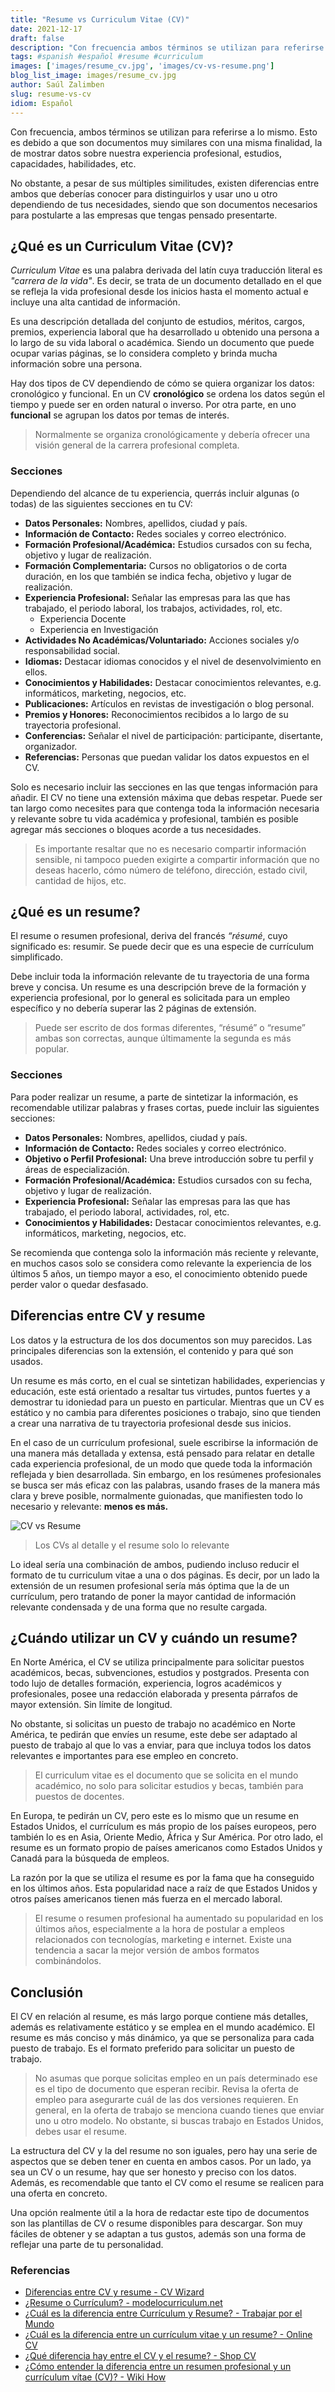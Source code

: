 ```yaml
---
title: "Resume vs Curriculum Vitae (CV)"
date: 2021-12-17
draft: false
description: "Con frecuencia ambos términos se utilizan para referirse a lo mismo. Si bien son documentos muy similares con una misma finalidad, existen diferencias entre ambos" 
tags: #spanish #español #resume #curriculum
images: ['images/resume_cv.jpg', 'images/cv-vs-resume.png']
blog_list_image: images/resume_cv.jpg
author: Saúl Zalimben
slug: resume-vs-cv
idiom: Español
---
```



Con frecuencia, ambos términos se utilizan para referirse a lo mismo. Esto es debido a que son documentos muy similares con una misma finalidad, la de mostrar datos sobre nuestra experiencia profesional, estudios, capacidades, habilidades, etc. 

No obstante, a pesar de sus múltiples similitudes, existen diferencias entre ambos que deberías conocer para distinguirlos y usar uno u otro dependiendo de tus necesidades, siendo que son documentos necesarios para postularte a las empresas que tengas pensado presentarte.

## ¿Qué es un Curriculum Vitae (CV)?
*Curriculum Vitae* es una palabra derivada del latín cuya traducción literal es *"carrera de la vida"*. Es decir, se trata de un documento detallado en el que se refleja la vida profesional desde los inicios hasta el momento actual e incluye una alta cantidad de información.

Es una descripción detallada del conjunto de estudios, méritos, cargos, premios, experiencia laboral que ha desarrollado u obtenido una persona a lo largo de su vida laboral o académica. Siendo un documento que puede ocupar varias páginas, se lo considera completo y brinda mucha información sobre una persona.

Hay dos tipos de CV dependiendo de cómo se quiera organizar los datos: cronológico y funcional. En un CV **cronológico** se ordena los datos según el tiempo y puede ser en orden natural o inverso. Por otra parte, en uno **funcional** se agrupan los datos por temas de interés.

>
> Normalmente se organiza cronológicamente y debería ofrecer una visión general de la carrera profesional completa. 
>

### Secciones
Dependiendo del alcance de tu experiencia, querrás incluir algunas (o todas) de las siguientes secciones en tu CV:

- **Datos Personales:** Nombres, apellidos, ciudad y país.
- **Información de Contacto:** Redes sociales y correo electrónico.
- **Formación Profesional/Académica:** Estudios cursados con su fecha, objetivo y lugar de realización.
- **Formación Complementaria:** Cursos no obligatorios o de corta duración, en los que también se indica fecha, objetivo y lugar de realización.
- **Experiencia Profesional:** Señalar las empresas para las que has trabajado, el periodo laboral, los trabajos, actividades, rol, etc.
    - Experiencia Docente
    - Experiencia en Investigación
- **Actividades No Académicas/Voluntariado:** Acciones sociales y/o responsabilidad social.
- **Idiomas:**  Destacar idiomas conocidos y el nivel de desenvolvimiento en ellos.
- **Conocimientos y Habilidades:** Destacar conocimientos relevantes, e.g. informáticos, marketing, negocios, etc.
- **Publicaciones:** Artículos en revistas de investigación o blog personal.
- **Premios y Honores:** Reconocimientos recibidos a lo largo de su trayectoria profesional.
- **Conferencias:** Señalar el nivel de participación: participante, disertante, organizador.
- **Referencias:** Personas que puedan validar los datos expuestos en el CV.

Solo es necesario incluir las secciones en las que tengas información para añadir. El CV no tiene una extensión máxima que debas respetar. Puede ser tan largo como necesites para que contenga toda la información necesaria y relevante sobre tu vida académica y profesional, también es posible agregar más secciones o bloques acorde a tus necesidades.

>
> Es importante resaltar que no es necesario compartir información sensible, ni tampoco pueden exigirte a compartir información que no deseas hacerlo, cómo número de teléfono, dirección, estado civil, cantidad de hijos, etc.
>

## ¿Qué es un resume?
El resume o resumen profesional, deriva del francés *“résumé*, cuyo significado es: resumir. Se puede decir que es una especie de currículum simplificado. 

Debe incluir toda la información relevante de tu trayectoria de una forma breve y concisa.
Un resume es una descripción breve de la formación y experiencia profesional, por lo general es solicitada para un empleo específico y no debería superar las 2 páginas de extensión.

>
> Puede ser escrito de dos formas diferentes, “résumé” o “resume” ambas son correctas, aunque últimamente la segunda es más popular.
>

### Secciones

Para poder realizar un resume, a parte de sintetizar la información, es recomendable utilizar palabras y frases cortas, puede incluir las siguientes secciones:

- **Datos Personales:** Nombres, apellidos, ciudad y país.
- **Información de Contacto:** Redes sociales y correo electrónico.
- **Objetivo o Perfil Profesional:** Una breve introducción sobre tu perfil y áreas de especialización.
- **Formación Profesional/Académica:** Estudios cursados con su fecha, objetivo y lugar de realización. 
- **Experiencia Profesional:** Señalar las empresas para las que has trabajado, el periodo laboral, actividades, rol, etc.
- **Conocimientos y Habilidades:** Destacar conocimientos relevantes, e.g. informáticos, marketing, negocios, etc.

Se recomienda que contenga solo la información más reciente y relevante, en muchos casos solo se considera como relevante la experiencia de los últimos 5 años, un tiempo mayor a eso, el conocimiento obtenido puede perder valor o quedar desfasado.

## Diferencias entre CV y resume
Los datos y la estructura de los dos documentos son muy parecidos. Las principales diferencias son la extensión, el contenido y para qué son usados.  

Un resume es más corto, en el cual se sintetizan habilidades, experiencias y educación, este está orientado a resaltar tus virtudes, puntos fuertes y a demostrar tu idoniedad para un puesto en particular.
Mientras que un CV es estático y no cambia para diferentes posiciones o trabajo, sino que tienden a crear una narrativa de tu trayectoria profesional desde sus inicios.

En el caso de un currículum profesional, suele escribirse la información de una manera más detallada y extensa, está pensado para relatar en detalle cada experiencia profesional, de un modo que quede toda la información reflejada y bien desarrollada.
Sin embargo, en los resúmenes profesionales se busca ser más eficaz con las palabras, usando frases de la manera más clara y breve posible, normalmente guionadas, que manifiesten todo lo necesario y relevante: **menos es más.**

![CV vs Resume](images/cv-vs-resume.png)

>
> Los CVs al detalle y el resume solo lo relevante
>

Lo ideal sería una combinación de ambos, pudiendo incluso reducir el formato de tu curriculum vitae a una o dos páginas. Es decir, por un lado la extensión de un resumen profesional sería más óptima que la de un currículum, pero tratando de poner la mayor cantidad de información relevante condensada y de una forma que no resulte cargada.

## ¿Cuándo utilizar un CV y cuándo un resume?

En Norte América, el CV se utiliza principalmente para solicitar puestos académicos, becas, subvenciones, estudios y postgrados. Presenta con todo lujo de detalles formación, experiencia, logros académicos y profesionales, posee una redacción elaborada y presenta párrafos de mayor extensión. Sin límite de longitud.

No obstante, si solicitas un puesto de trabajo no académico en Norte América, te pedirán que envíes un resume, este debe ser adaptado al puesto de trabajo al que lo vas a enviar, para que incluya todos los datos relevantes e importantes para ese empleo en concreto.

>
> El curriculum vitae es el documento que se solicita en el mundo académico, no solo para solicitar estudios y becas, también para puestos de docentes.
>

En Europa, te pedirán un CV, pero este es lo mismo que un resume en Estados Unidos, el currículum es más propio de los países europeos, pero también lo es en Asia, Oriente Medio, África y Sur América. 
Por otro lado, el resume es un formato propio de países americanos como Estados Unidos y Canadá para la búsqueda de empleos.

La razón por la que se utiliza el resume es por la fama que ha conseguido en los últimos años. 
Esta popularidad nace a raíz de que Estados Unidos y otros países americanos tienen más fuerza en el mercado laboral.

>
> El resume o resumen profesional ha aumentado su popularidad en los últimos años, especialmente a la hora de postular a empleos relacionados con tecnologías, marketing e internet. Existe una tendencia a sacar la mejor versión de ambos formatos combinándolos.
>

## Conclusión
El CV en relación al resume, es más largo porque contiene más detalles, además es relativamente estático y se emplea en el mundo académico.
El resume es más conciso y más dinámico, ya que se personaliza para cada puesto de trabajo. Es el formato preferido para solicitar un puesto de trabajo. 

>
> No asumas que porque solicitas empleo en un país determinado ese es el tipo de documento que esperan recibir. Revisa la oferta de empleo para asegurarte cuál de las dos versiones requieren.   En general, en la oferta de trabajo se menciona cuando tienes que enviar uno u otro modelo. No obstante, si buscas trabajo en Estados Unidos, debes usar el resume.
>

La estructura del CV y la del resume no son iguales, pero hay una serie de aspectos que se deben tener en cuenta en ambos casos. Por un lado, ya sea un CV o un resume, hay que ser honesto y preciso con los datos. Además, es recomendable que tanto el CV como el resume se realicen para una oferta en concreto. 

Una opción realmente útil a la hora de redactar este tipo de documentos son las plantillas de CV o resume disponibles para descargar. Son muy fáciles de obtener y se adaptan a tus gustos, además son una forma de reflejar una parte de tu personalidad.


### Referencias
- [Diferencias entre CV y resume - CV Wizard](https://www.cvwizard.es/consejos/diferencias-cv-resume)
- [¿Resume o Currículum? - modelocurriculum.net](https://www.modelocurriculum.net/resume-curriculum.html)
- [¿Cuál es la diferencia entre Currículum y Resume? - Trabajar por el Mundo](https://trabajarporelmundo.org/diferencia-entre-curriculum-y-resume/)
- [¿Cuál es la diferencia entre un currículum vitae y un resume? - Online CV](https://www.onlinecv.es/diferencias-curriculum-vitae-y-resume/)
- [¿Qué diferencia hay entre el CV y el resume? - Shop CV](https://shopcv.com/que-diferencia-hay-entre-el-cv-y-el-resume.html)
- [¿Cómo entender la diferencia entre un resumen profesional y un currículum vítae (CV)? - Wiki How ](https://es.wikihow.com/entender-la-diferencia-entre-un-resumen-profesional-y-un-curr%C3%ADculum-v%C3%ADtae-(CV))

